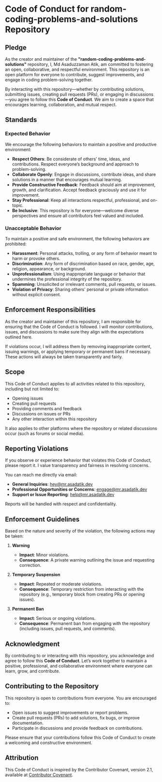 # **Code of Conduct for random-coding-problems-and-solutions Repository**

## **Pledge**

As the creator and maintainer of the **"random-coding-problems-and-solutions"** repository, I, Md Asaduzzaman Atik, am committed to fostering an open, collaborative, and respectful environment. This repository is an open platform for everyone to contribute, suggest improvements, and engage in coding problem-solving together.

By interacting with this repository—whether by contributing solutions, submitting issues, creating pull requests (PRs), or engaging in discussions—you agree to follow this **Code of Conduct**. We aim to create a space that encourages learning, collaboration, and mutual respect.

## **Standards**

### **Expected Behavior**

We encourage the following behaviors to maintain a positive and productive environment:

-   **Respect Others**: Be considerate of others' time, ideas, and contributions. Respect everyone’s background and approach to problem-solving.
-   **Collaborate Openly**: Engage in discussions, contribute ideas, and share solutions in a manner that encourages mutual learning.
-   **Provide Constructive Feedback**: Feedback should aim at improvement, growth, and clarification. Accept feedback graciously and use it for improvement.
-   **Stay Professional**: Keep all interactions respectful, professional, and on-topic.
-   **Be Inclusive**: This repository is for everyone—welcome diverse perspectives and ensure all contributors feel valued and included.

### **Unacceptable Behavior**

To maintain a positive and safe environment, the following behaviors are prohibited:

-   **Harassment**: Personal attacks, trolling, or any form of behavior meant to harm or provoke others.
-   **Discrimination**: Any form of discrimination based on race, gender, age, religion, appearance, or background.
-   **Unprofessionalism**: Using inappropriate language or behavior that undermines the professional integrity of the repository.
-   **Spamming**: Unsolicited or irrelevant comments, pull requests, or issues.
-   **Violation of Privacy**: Sharing others' personal or private information without explicit consent.

## **Enforcement Responsibilities**

As the creator and maintainer of this repository, I am responsible for ensuring that the Code of Conduct is followed. I will monitor contributions, issues, and discussions to make sure they align with the expectations outlined here.

If violations occur, I will address them by removing inappropriate content, issuing warnings, or applying temporary or permanent bans if necessary. These actions will always be taken transparently and fairly.

## **Scope**

This Code of Conduct applies to all activities related to this repository, including but not limited to:

-   Opening issues
-   Creating pull requests
-   Providing comments and feedback
-   Discussions on issues or PRs
-   Any other interaction within this repository

It also applies to other platforms where the repository or related discussions occur (such as forums or social media).

## **Reporting Violations**

If you observe or experience behavior that violates this Code of Conduct, please report it. I value transparency and fairness in resolving concerns.

You can reach me directly via email:

-   **General Inquiries**: [hey@mr.asadatik.dev](mailto:hey@mr.asadatik.dev)
-   **Professional Opportunities or Concerns**: [engage@mr.asadatik.dev](mailto:engage@mr.asadatik.dev)
-   **Support or Issue Reporting**: [help@mr.asadatik.dev](mailto:help@mr.asadatik.dev)

Reports will be handled with respect and confidentiality.

## **Enforcement Guidelines**

Based on the nature and severity of the violation, the following actions may be taken:

1. **Warning**

    - **Impact**: Minor violations.
    - **Consequence**: A private warning outlining the issue and requesting correction.

2. **Temporary Suspension**

    - **Impact**: Repeated or moderate violations.
    - **Consequence**: Temporary restriction from interacting with the repository (e.g., temporary block from creating PRs or opening issues).

3. **Permanent Ban**
    - **Impact**: Serious or ongoing violations.
    - **Consequence**: Permanent ban from engaging with the repository (including issues, pull requests, and comments).

## **Acknowledgment**

By contributing to or interacting with this repository, you acknowledge and agree to follow this **Code of Conduct**. Let’s work together to maintain a positive, professional, and collaborative environment where everyone can learn, grow, and contribute.

## **Contributing to the Repository**

This repository is open to contributions from everyone. You are encouraged to:

-   Open issues to suggest improvements or report problems.
-   Create pull requests (PRs) to add solutions, fix bugs, or improve documentation.
-   Participate in discussions and provide feedback on contributions.

Please ensure that your contributions follow this Code of Conduct to create a welcoming and constructive environment.

## **Attribution**

This Code of Conduct is inspired by the Contributor Covenant, version 2.1, available at [Contributor Covenant](https://www.contributor-covenant.org/version/2/1/code_of_conduct.html).

